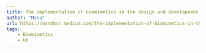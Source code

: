 ```yaml
---
title: The implementation of biomimetics in the design and development of highly efficient user interfaces
author: "Manu"
url: https://mandmcr.medium.com/the-implementation-of-biomimetics-in-the-design-and-development-of-highly-efficient-user-interfaces-7a8e3a3d18db
tags:
    - Biomimetics
    - UX
---
```

